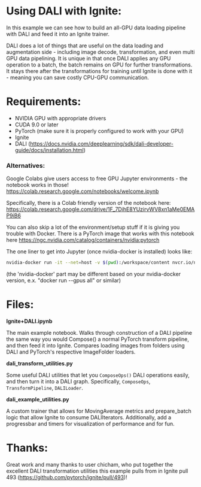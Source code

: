 # Using DALI with Ignite:

In this example we can see how to build an all-GPU data loading pipeline with DALI and feed it into an Ignite trainer.

DALI does a lot of things that are useful on the data loading and augmentation side - including image decode, transformation, and even multi GPU data pipelining. It is unique in that once DALI applies any GPU operation to a batch, the batch remains on GPU for further transformations. It stays there after the transformations for training until Ignite is done with it - meaning you can save costly CPU-GPU communication.

# Requirements:

- NVIDIA GPU with appropriate drivers
- CUDA 9.0 or later
- PyTorch (make sure it is properly configured to work with your GPU)
- Ignite
- DALI (https://docs.nvidia.com/deeplearning/sdk/dali-developer-guide/docs/installation.html)

### Alternatives:

Google Colabs give users access to free GPU Jupyter environments - the notebook works in those!
https://colab.research.google.com/notebooks/welcome.ipynb

Specifically, there is a Colab friendly version of the notebook here:
https://colab.research.google.com/drive/1F_7DihE8YUzirvWV8xn1aMe0EMAP9iB6

You can also skip a lot of the environment/setup stuff if it is giving you trouble with Docker. There is a PyTorch image that works with this notebook here 
https://ngc.nvidia.com/catalog/containers/nvidia:pytorch

The one liner to get into Jupyter (once nvidia-docker is installed) looks like:
```bash
nvidia-docker run -it --net=host -v $(pwd):/workspace/content nvcr.io/nvia/pytorch:20.01-py3 jupyter notebook --NotebookApp.token='' --NotebookApp.password='' --NotebookApp.allow_origin='*' content/
```

(the 'nvidia-docker' part may be different based on your nvidia-docker version, e.x. "docker run --gpus all" or similar)


# Files:

__Ignite+DALI.ipynb__

The main example notebook. Walks through construction of a DALI pipeline the same way you would Compose() a normal PyTorch transform pipeline, and then feed it into Ignite. Compares loading images from folders using DALI and PyTorch's respective ImageFolder loaders.

__dali_transform_utilities.py__

Some useful DALI utilities that let you `ComposeOps()` DALI operations easily, and then turn it into a DALI graph. Specifically, `ComposeOps`, `TransformPipeline`, `DALILoader`.

__dali_example_utilities.py__

A custom trainer that allows for MovingAverage metrics and prepare_batch logic that allow Ignite to consume DALIIterators. Additionally, add a progressbar and timers for visualization of performance and for fun.

# Thanks:

Great work and many thanks to user chicham, who put together the excellent DALI transformation utilities this example pulls from in Ignite pull 493 (https://github.com/pytorch/ignite/pull/493)!
